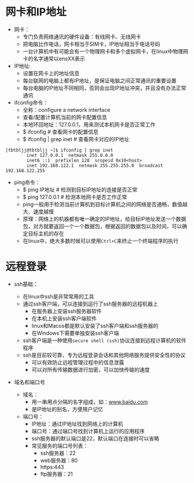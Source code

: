 # 网卡和IP地址
* 网卡：
  * 专门负责网络通讯的硬件设备：有线网卡、无线网卡
  * 把电脑比作电话，网卡相当于SIM卡，IP地址相当于电话号码
  * 一台计算机中有可能会有一个物理网卡和多个虚拟网卡，在linux中物理网卡的名字通常以ensXX表示
* IP地址:
  * 设置在网卡上的地址信息
  * 每台联网的电脑上都有IP地址，是保证电脑之间正常通讯的重要设置
  * 每台电脑的IP地址不同相同，否则会出现IP地址冲突，并且没有办法正常通讯
* ifconfig命令：
  * 全称：configure a network interface
  * 查看/配置计算机当前的网卡配置信息
  * 本地环回地址：127.0.0.1，用来测试本机网卡是否正常工作
  * $ ifconfig # 查看网卡的配置信息
  * $ ifconfig | grep inet # 查看网卡对应的IP地址
```
[tbtbljj@tbtbljj ~]$ ifconfig | grep inet
        inet 127.0.0.1  netmask 255.0.0.0
        inet6 ::1  prefixlen 128  scopeid 0x10<host>
        inet 192.168.122.1  netmask 255.255.255.0  broadcast 192.168.122.255
```
* ping命令：
  * $ ping IP地址 # 检测到目标IP地址的连接是否正常
  * $ ping 127.0.0.1 # 检测本地网卡是否工作正常
  * ping一般用于检测当前计算机到目标计算机之间的网络是否通畅，数值越大、速度越慢
  * 原理：网络上的机器都有唯一确定的IP地址，给目标IP地址发送一个数据包，对方就要返回一个一个数据包，根据返回的数据包以及时间，可以确定目标主机的存在
  * 在linux中，绝大多数时候可以使用`Ctrl+C`来终止一个终端程序的执行
  
# 远程登录
* ssh基础：
  * 在linux中ssh是非常常用的工具
  * 通过ssh客户端，可以连接到运行了ssh服务器的远程机器上
    * 在服务器上安装ssh服务器软件
    * 在本机上安装ssh客户端软件
    * linux和Macos都是默认安装了ssh客户端和ssh服务器的
    * 在Windows下需要单独安装ssh客户端
  * ssh客户端是一种使用`secure shell (ssh)`协议连接到远程计算机的软件程序
  * ssh是目前较可靠，专为远程登录会话和其他网络服务提供安全性的协议
    * 可以有效防止远程管理过程中的信息泄露
    * 可以对所有传输数据进行加密，可以加快传输的速度
  
* 域名和端口号
  * 域名：
    * 用一串用点分隔的名字组成，如：www.baidu.com
    * 是IP地址的别名，方便用户记忆
  * 端口号：
    * IP地址：通过IP地址找到网络上的计算机
    * 端口号：通过端口号找到计算机上运行的应用程序
    * ssh服务器的默认端口是22，默认端口在连接时可以省略
    * 常见服务的端口号列表：
      * ssh服务器：22
      * web服务器：80
      * https:443
      * ftp服务器：21
